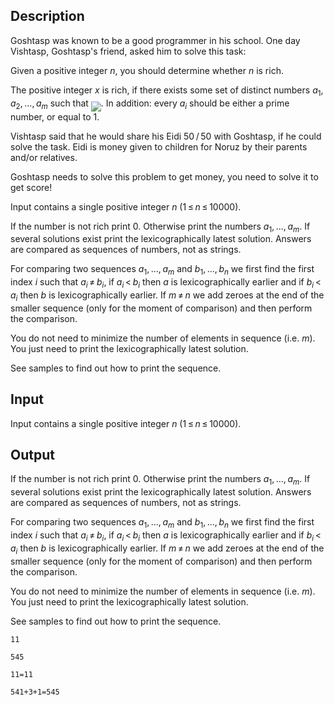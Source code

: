 ## Description

<div><p>Goshtasp was known to be a good programmer in his school. One day Vishtasp, Goshtasp's friend, asked him to solve this task:</p><p><span class="tex-font-style-underline">Given a positive integer <span class="tex-span"><i>n</i></span>, you should determine whether <span class="tex-span"><i>n</i></span> is rich.</span></p><p>The positive integer <span class="tex-span"><i>x</i></span> is rich, if there exists some set of distinct numbers <span class="tex-span"><i>a</i><sub class="lower-index">1</sub>, <i>a</i><sub class="lower-index">2</sub>, ..., <i>a</i><sub class="lower-index"><i>m</i></sub></span> such that <img align="middle" class="tex-formula" src="file://r9a9FlKo.png" style="max-width: 100.0%;max-height: 100.0%;">. In addition: every <span class="tex-span"><i>a</i><sub class="lower-index"><i>i</i></sub></span> should be either a prime number, or equal to <span class="tex-span">1</span>.</p><p>Vishtasp said that he would share his Eidi <span class="tex-span">50 / 50</span> with Goshtasp, if he could solve the task. Eidi is money given to children for Noruz by their parents and/or relatives.</p><p>Goshtasp needs to solve this problem to get money, you need to solve it to get score!</p></div><div class="input-specification"><p>Input contains a single positive integer <span class="tex-span"><i>n</i></span> (<span class="tex-span">1 ≤ <i>n</i> ≤ 10000</span>).</p></div><div class="output-specification"><p>If the number is not rich print <span class="tex-span">0</span>. Otherwise print the numbers <span class="tex-span"><i>a</i><sub class="lower-index">1</sub>, ..., <i>a</i><sub class="lower-index"><i>m</i></sub></span>. If several solutions exist print the lexicographically <span class="tex-font-style-underline">latest</span> solution. Answers are compared as sequences of numbers, not as strings.</p><p>For comparing two sequences <span class="tex-span"><i>a</i><sub class="lower-index">1</sub>, ..., <i>a</i><sub class="lower-index"><i>m</i></sub></span> and <span class="tex-span"><i>b</i><sub class="lower-index">1</sub>, ..., <i>b</i><sub class="lower-index"><i>n</i></sub></span> we first find the first index <span class="tex-span"><i>i</i></span> such that <span class="tex-span"><i>a</i><sub class="lower-index"><i>i</i></sub> ≠ <i>b</i><sub class="lower-index"><i>i</i></sub></span>, if <span class="tex-span"><i>a</i><sub class="lower-index"><i>i</i></sub> &lt; <i>b</i><sub class="lower-index"><i>i</i></sub></span> then <span class="tex-span"><i>a</i></span> is lexicographically earlier and if <span class="tex-span"><i>b</i><sub class="lower-index"><i>i</i></sub> &lt; <i>a</i><sub class="lower-index"><i>i</i></sub></span> then <span class="tex-span"><i>b</i></span> is lexicographically earlier. If <span class="tex-span"><i>m</i> ≠ <i>n</i></span> we add zeroes at the end of the smaller sequence (only for the moment of comparison) and then perform the comparison.</p><p>You do not need to minimize the number of elements in sequence (i.e. <span class="tex-span"><i>m</i></span>). You just need to print the lexicographically <span class="tex-font-style-underline">latest</span> solution.</p><p>See samples to find out how to print the sequence.</p></div>

## Input

<p>Input contains a single positive integer <span class="tex-span"><i>n</i></span> (<span class="tex-span">1 ≤ <i>n</i> ≤ 10000</span>).</p>

## Output

<p>If the number is not rich print <span class="tex-span">0</span>. Otherwise print the numbers <span class="tex-span"><i>a</i><sub class="lower-index">1</sub>, ..., <i>a</i><sub class="lower-index"><i>m</i></sub></span>. If several solutions exist print the lexicographically <span class="tex-font-style-underline">latest</span> solution. Answers are compared as sequences of numbers, not as strings.</p><p>For comparing two sequences <span class="tex-span"><i>a</i><sub class="lower-index">1</sub>, ..., <i>a</i><sub class="lower-index"><i>m</i></sub></span> and <span class="tex-span"><i>b</i><sub class="lower-index">1</sub>, ..., <i>b</i><sub class="lower-index"><i>n</i></sub></span> we first find the first index <span class="tex-span"><i>i</i></span> such that <span class="tex-span"><i>a</i><sub class="lower-index"><i>i</i></sub> ≠ <i>b</i><sub class="lower-index"><i>i</i></sub></span>, if <span class="tex-span"><i>a</i><sub class="lower-index"><i>i</i></sub> &lt; <i>b</i><sub class="lower-index"><i>i</i></sub></span> then <span class="tex-span"><i>a</i></span> is lexicographically earlier and if <span class="tex-span"><i>b</i><sub class="lower-index"><i>i</i></sub> &lt; <i>a</i><sub class="lower-index"><i>i</i></sub></span> then <span class="tex-span"><i>b</i></span> is lexicographically earlier. If <span class="tex-span"><i>m</i> ≠ <i>n</i></span> we add zeroes at the end of the smaller sequence (only for the moment of comparison) and then perform the comparison.</p><p>You do not need to minimize the number of elements in sequence (i.e. <span class="tex-span"><i>m</i></span>). You just need to print the lexicographically <span class="tex-font-style-underline">latest</span> solution.</p><p>See samples to find out how to print the sequence.</p>





```input1
11

```




```input2
545

```




```output1
11=11

```




```output2
541+3+1=545

```


